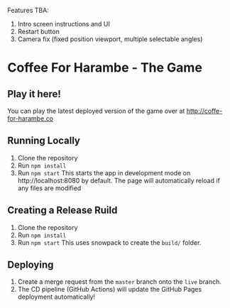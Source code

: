 Features TBA:
1. Intro screen instructions and UI
2. Restart button
3. Camera fix (fixed position viewport, multiple selectable angles)

# Coffee For Harambe - The Game

## Play it here!
You can play the latest deployed version of the game over at http://coffe-for-harambe.co 


## Running Locally
1. Clone the repository
2. Run `npm install`
3. Run `npm start`
   This starts the app in development mode on http://localhost:8080 by default. The page will automatically reload if any files are modified

## Creating a Release Ruild
1. Clone the repository
2. Run `npm install`
3. Run `npm start` 
   This uses snowpack to create the `build/` folder.

## Deploying
1. Create a merge request from the `master` branch onto the `live` branch.
2. The CD pipeline (GitHub Actions) will update the GitHub Pages deployment automatically!


